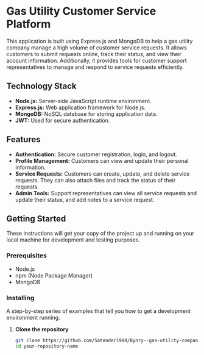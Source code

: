 # Gas Utility Customer Service Platform

This application is built using Express.js and MongoDB to help a gas utility company manage a high volume of customer service requests. It allows customers to submit requests online, track their status, and view their account information. Additionally, it provides tools for customer support representatives to manage and respond to service requests efficiently.

## Technology Stack

- **Node.js:** Server-side JavaScript runtime environment.
- **Express.js:** Web application framework for Node.js.
- **MongoDB:** NoSQL database for storing application data.
- **JWT:** Used for secure authentication.

## Features

- **Authentication:** Secure customer registration, login, and logout.
- **Profile Management:** Customers can view and update their personal information.
- **Service Requests:** Customers can create, update, and delete service requests. They can also attach files and track the status of their requests.
- **Admin Tools:** Support representatives can view all service requests and update their status, and add notes to a service request.

## Getting Started

These instructions will get your copy of the project up and running on your local machine for development and testing purposes.

### Prerequisites

- Node.js
- npm (Node Package Manager)
- MongoDB

### Installing

A step-by-step series of examples that tell you how to get a development environment running.

1. **Clone the repository**

   ```sh
   git clone https://github.com/Satender1998/Bynry--gas-utility-company.git
   cd your-repository-name
